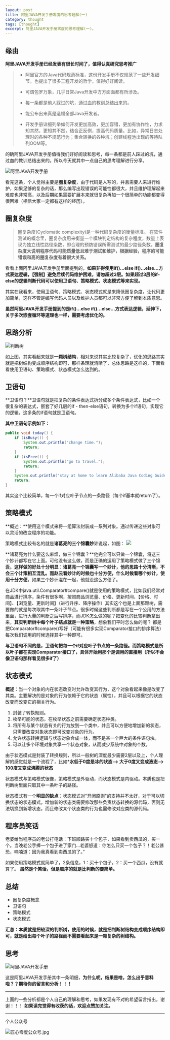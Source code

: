 ```yaml
---
layout: post
title: 阿里JAVA开发手册零度的思考理解(一)
category: thought
tags: [thought]
excerpt: 阿里JAVA开发手册零度的思考理解(一)。
---
```






## 缘由
**阿里JAVA开发手册已经发表有很长时间了，值得认真研究思考推广**
>- 阿里官方的Java代码规范标准，这份开发手册不仅规范了一些开发细节，也提出了很多工程开发的哲学，值得好好阅读。
>
>
>- 可谓包罗万象，几乎日常Java开发中方方面面都有所涉及。
>
>
>- 每一条都是前人踩过的坑，通过血的教训总结出来的。
>
>
>- 能公布出来真是造福全部Java开发者。
>
>
>- 开发手册详细列举如何开发更加高效，更加容错，更加有协作性，力求知其然，更知其不然，结合正反例，提高代码质量。比如，异常日志处理时的各种不规范行为；集合转换的各种坑；创建线程池出现的等待队列OOM等。 

的确阿里JAVA开发手册值得我们好好阅读和思考，每一条都是前人踩过的坑，通过血的教训总结出来的。所以今天就其中一点自己的思考理解进行分享。



![阿里JAVA开发手册](http://upload-images.jianshu.io/upload_images/7849276-0971bc93d5e12632.png?imageMogr2/auto-orient/strip%7CimageView2/2/w/1240)


看完这条，个人觉得主要是**圈复杂度**，由于代码是人写的，并且需要人来进行维护，如果足够的复杂的话，那么编写出现错误的可能性都很大，并且维护理解起来难度也非常高，以及后期如果需要扩展本来就很复杂再加一个很简单的功能都变得很困难（相信大家一定都有这样的经历）。

## 圈复杂度
>圈复杂度(Cyclomatic complexity)是一种代码复杂度的衡量标准。
>在软件测试的概念里，圈复杂度用来衡量一个模块判定结构的复杂程度，数量上表现为独立线性路径条数，即合理的预防错误所需测试的最少路径条数。**圈复杂度大说明程序代码可能质量低且难于测试和维护，根据经验，程序的可能错误和高的圈复杂度有着很大关系。**

看看上面阿里JAVA开发手册里面提到的，**如果非得使用if()...else if()...else...方式表达逻辑，【强制】避免后续代码维护困难，请匆超过3层。如果超过3层的if-else的逻辑判断代码可以使用卫语句、策略模式、状态模式等来实现。**

其实在我看来，使用卫语句、策略模式、状态模式就是来降低圈复杂度，让代码更加简单，这样不管是编写代码人员以及维护人员都可以非常方便了解到本质意思。

**虽然阿里JAVA开发手册提到的是if()...else if()...else...方式表达逻辑，延伸下，关于多次嵌套循环等道理也一样，需要考虑优化的。**

## 思路分析
![判断树](http://upload-images.jianshu.io/upload_images/7849276-bfc63473c5a4326f.png?imageMogr2/auto-orient/strip%7CimageView2/2/w/1240)

如上图，其实看起来就是**一颗树结构**，相对来说其实比较复杂了，优化的思路其实就是把树结构变成顺序结构即可，那样条理就清晰了，总体思路是这样的，下面看看使用卫语句、策略模式、状态模式怎么达到的。

## 卫语句
**卫语句？**卫语句就是把复杂的条件表达式拆分成多个条件表达式，比如一个很复杂的表达式，嵌套了好几层的if - then-else语句，转换为多个if语句，实现它的逻辑，这多条的if语句就是卫语句。

**其中卫语句示例如下：**
``` java
public void today() {
    if (isBusy()) {
        System.out.println("change time.");
        return;
    }
    if (isFree()) {
        System.out.println("go to travel."); 
        return;
    }
    System.out.println("stay at home to learn Alibaba Java Coding Guidelines.");
    return;
}
```
其实这个比较简单，每一个if对应叶子节点的一条路径（每个if基本就return了）。


## 策略模式
**概述：**使用这个模式来将一组算法封装成一系列对象。通过传递这些对象可以灵活的改变程序的功能。

策略模式比较有名的就是**诸葛亮的三个锦囊妙计**说起，如图：
![](http://upload-images.jianshu.io/upload_images/7849276-0e6d30761b484121.png?imageMogr2/auto-orient/strip%7CimageView2/2/w/1240)

**诸葛亮为什么要这么麻烦，做三个锦囊？**他完全可以只做一个锦囊，将这三个妙计都写在它上面。可他没有这么做，而是正确的运用了策略模式做了三个锦囊。**这样做的好处十分明显**：**诸葛亮一个锦囊写一个妙计，他的思路十分清晰，不会三个计策相互混乱。**而**赵云看妙计的时候也十分方便，什么时候看哪个妙计，使用十分方便**，如果三个妙计混在一起，他就没这么方便了。

在JDK中java.util.Comparator#compare()就是使用的策略模式，比如我们经常对商品进行排序，条件有很多啊，按照商品浏览量、价格、更新时间、【价格、时间】、【浏览量、更新时间】（进行升序、降序操作）其实这个也是上面那颗树，需要做的就是每次取其中一条叶子节点。很多时候这些判断都是写在一个公用的方法里面，进行大量的判断之后写排序，而JDK怎么做的呢？把变化的比较判断拿出来，**其实判断树中每个叶子结点就是一种策略**，想象我们平时怎么做的呢？ 都是把Comparator#compare()写好（可能有很多实现Comparator接口的排序算法）每次我们调用的时候选择其中一种即可。

**与卫语句不同的是，卫语句把每一个if对应叶子节点的一条路径。而策略模式是所以叶子都在实现Comparator接口了，具体开始用那个是调用的直接用（所以不会像卫语句那样看见很多if了）**

## 状态模式
**概述**：当一个对象的内在状态改变时允许改变其行为，这个对象看起来像是改变了其类。主要解决的是对象的行为依赖于它的状态（属性），并且可以根据它的状态改变而改变它的相关行为。

1. 封装了转换规则。 
2. 枚举可能的状态，在枚举状态之前需要确定状态种类。 
3. 将所有与某个状态有关的行为放到一个类中，并且可以方便地增加新的状态，只需要改变对象状态即可改变对象的行为。 
4. 允许状态转换逻辑与状态对象合成一体，而不是某一个巨大的条件语句块。 
5. 可以让多个环境对象共享一个状态对象，从而减少系统中对象的个数。 

由于状态模式是封装了转换规则，所以一般树的深度最少需要2层以及上，个人理解的感觉就是一个流程了，比如***水低于0度是冰的状态--> 大于0度又变成液态--> 100度又变成沸腾的状态**

状态模式与策略模式很像，策略模式是外驱动，而状态模式是内驱动。本质也是把判断树里面只取其中一条叶子的路径。

状态模式有一个**明显的缺点**：状态模式对"开闭原则"的支持并不太好，对于可以切换状态的状态模式，增加新的状态类需要修改那些负责状态转换的源代码，否则无法切换到新增状态，而且修改某个状态类的行为也需修改对应类的源代码。 

## 程序员笑话
老婆给当程序员的老公打电话：下班顺路买十个包子，如果看到卖西瓜的，买一个。当晚老公手捧一个包子进了家门…老婆怒道：你怎么只买一个包子？！老公甚恐，喃喃道：因为我真看到卖西瓜的了。”

如果使用策略模式就简单了，2条信息，1：买十个包子。2：买一个西瓜，没有就算了。
**虽然是个笑话，但是顺序的就是比判断的要简单。**

## 总结
-  圈复杂度概念
- 卫语句
- 策略模式
- 状态模式

**汇总：本质就是把较深的判断树，使用的时候，就是把判断树结构变成顺序结构即可，就是给出每个叶子的路径而不需要看起来是一颗复杂的树结构。**




## 思考
![阿里JAVA开发手册](http://upload-images.jianshu.io/upload_images/7849276-6e6ffb470ba18275.png?imageMogr2/auto-orient/strip%7CimageView2/2/w/1240)

这是阿里JAVA开发手册其中一条明细，**为什么呢，结果是啥，怎么出乎意料啦？？期待你的留言和分析！！！**


--------------
上面的一些分析都是个人自己的理解和思考，如果发现有不对的希望留言指出，谢谢！！！
**如果读完觉得有收获的话，欢迎点赞加关注。**


------------------------------------------------

个人公众号

![匠心零度公众号.jpg](http://upload-images.jianshu.io/upload_images/7849276-5f48f1430e958383.jpg?imageMogr2/auto-orient/strip%7CimageView2/2/w/1240)